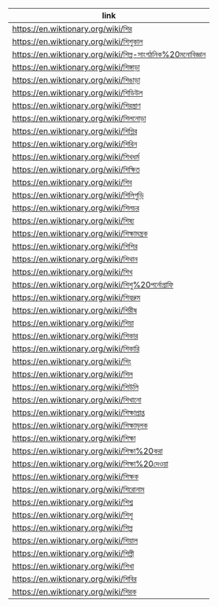 |link|
|----|
|https://en.wiktionary.org/wiki/শির|
|https://en.wiktionary.org/wiki/শিশুকাল|
|https://en.wiktionary.org/wiki/শিল্প-সাংগঠনিক%20মনোবিজ্ঞান|
|https://en.wiktionary.org/wiki/শিঙ্গাড়া|
|https://en.wiktionary.org/wiki/শিঙাড়া|
|https://en.wiktionary.org/wiki/শিডিউল|
|https://en.wiktionary.org/wiki/শিরস্ত্রাণ|
|https://en.wiktionary.org/wiki/শিলনোড়া|
|https://en.wiktionary.org/wiki/শিগ্গির|
|https://en.wiktionary.org/wiki/শিরিন|
|https://en.wiktionary.org/wiki/শিখধর্ম|
|https://en.wiktionary.org/wiki/শিক্ষিত|
|https://en.wiktionary.org/wiki/শিব|
|https://en.wiktionary.org/wiki/শিলিগুড়ি|
|https://en.wiktionary.org/wiki/শিলচর|
|https://en.wiktionary.org/wiki/শিষ্য|
|https://en.wiktionary.org/wiki/শিক্ষামন্ত্রক|
|https://en.wiktionary.org/wiki/শিশির|
|https://en.wiktionary.org/wiki/শিথান|
|https://en.wiktionary.org/wiki/শিখ|
|https://en.wiktionary.org/wiki/শিশু%20পর্নোগ্রাফি|
|https://en.wiktionary.org/wiki/শিবদ্রুম|
|https://en.wiktionary.org/wiki/শিরীষ|
|https://en.wiktionary.org/wiki/শিয়া|
|https://en.wiktionary.org/wiki/শিকার|
|https://en.wiktionary.org/wiki/শিকারি|
|https://en.wiktionary.org/wiki/শিং|
|https://en.wiktionary.org/wiki/শিল|
|https://en.wiktionary.org/wiki/শিউলি|
|https://en.wiktionary.org/wiki/শিখানো|
|https://en.wiktionary.org/wiki/শিক্ষাপ্রাপ্ত|
|https://en.wiktionary.org/wiki/শিক্ষামূলক|
|https://en.wiktionary.org/wiki/শিক্ষা|
|https://en.wiktionary.org/wiki/শিক্ষা%20করা|
|https://en.wiktionary.org/wiki/শিক্ষা%20দেওয়া|
|https://en.wiktionary.org/wiki/শিক্ষক|
|https://en.wiktionary.org/wiki/শিরোনাম|
|https://en.wiktionary.org/wiki/শিশ্ন|
|https://en.wiktionary.org/wiki/শিশু|
|https://en.wiktionary.org/wiki/শিল্প|
|https://en.wiktionary.org/wiki/শিয়াল|
|https://en.wiktionary.org/wiki/শিল্পী|
|https://en.wiktionary.org/wiki/শিখা|
|https://en.wiktionary.org/wiki/শিবির|
|https://en.wiktionary.org/wiki/শিরক|
